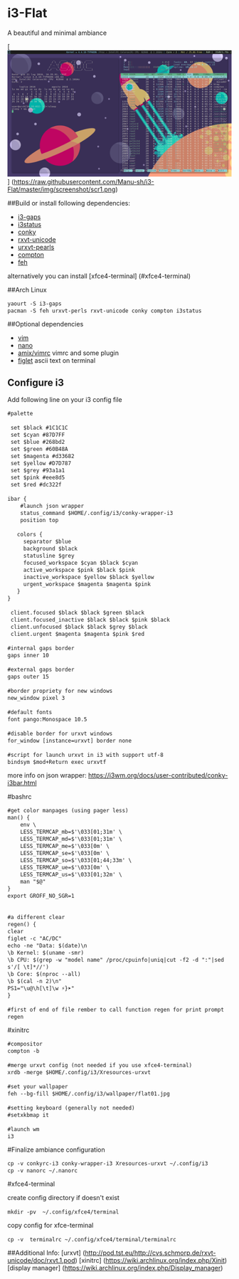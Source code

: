 # **i3-Flat**

A beautiful and minimal ambiance

[![i3-Flat screenshot](img/min/minscr1.png)] (https://raw.githubusercontent.com/Manu-sh/i3-Flat/master/img/screenshot/scr1.png)


##Build or install following dependencies:

* [i3-gaps](https://github.com/Airblader/i3) 
* [i3status](https://github.com/i3/i3status) 
* [conky](https://github.com/brndnmtthws/conky) 
* [rxvt-unicode](http://dist.schmorp.de)
* [urxvt-pearls](http://www.github.com/muennich/urxvt-perls) 
* [compton](https://github.com/chjj/compton) 
* [feh](http://feh.finalrewind.org)

alternatively you can install [xfce4-terminal] (#xfce4-terminal)

##Arch Linux

```
yaourt -S i3-gaps
pacman -S feh urxvt-perls rxvt-unicode conky compton i3status
```

##Optional dependencies

* [vim](https://github.com/vim/vim)
* [nano](https://www.nano-editor.org/download.php)
* [amix/vimrc](https://github.com/amix/vimrc) vimrc and some plugin   
* [figlet](http://www.figlet.org/) ascii text on terminal


## Configure i3

Add following line on your i3 config file

```
#palette

 set $black #1C1C1C
 set $cyan #87D7FF
 set $blue #268bd2
 set $green #60B48A 
 set $magenta #d33682 
 set $yellow #D7D787
 set $grey #93a1a1
 set $pink #eee8d5 
 set $red #dc322f

ibar {
    #launch json wrapper
    status_command $HOME/.config/i3/conky-wrapper-i3
	position top

   colors {
     separator $blue
     background $black
     statusline $grey
     focused_workspace $cyan $black $cyan
     active_workspace $pink $black $pink
     inactive_workspace $yellow $black $yellow
     urgent_workspace $magenta $magenta $pink
   }
}

 client.focused $black $black $green $black
 client.focused_inactive $black $black $pink $black
 client.unfocused $black $black $grey $black
 client.urgent $magenta $magenta $pink $red

#internal gaps border
gaps inner 10

#external gaps border
gaps outer 15

#border propriety for new windows
new_window pixel 3 

#default fonts
font pango:Monospace 10.5

#disable border for urxvt windows 
for_window [instance=urxvt] border none

#script for launch urxvt in i3 with support utf-8
bindsym $mod+Return exec urxvtf
```

more info on json wrapper: https://i3wm.org/docs/user-contributed/conky-i3bar.html


#bashrc
```
#get color manpages (using pager less)
man() {
    env \
    LESS_TERMCAP_mb=$'\033[01;31m' \
    LESS_TERMCAP_md=$'\033[01;31m' \
    LESS_TERMCAP_me=$'\033[0m' \
    LESS_TERMCAP_se=$'\033[0m' \
    LESS_TERMCAP_so=$'\033[01;44;33m' \
    LESS_TERMCAP_ue=$'\033[0m' \
    LESS_TERMCAP_us=$'\033[01;32m' \
    man "$@"
}
export GROFF_NO_SGR=1


#a different clear
regen() {
clear
figlet -c "AC/DC"
echo -ne "Data: $(date)\n
\b Kernel: $(uname -smr)
\b CPU: $(grep -w "model name" /proc/cpuinfo|uniq|cut -f2 -d ":"|sed s'/[ \t]*//')
\b Core: $(nproc --all)
\b $(cal -n 2)\n"
PS1="\u@\h[\t]\w ⚡}➤"
}

#first of end of file rember to call function regen for print prompt
regen

```

#xinitrc
```
#compositor
compton -b

#merge urxvt config (not needed if you use xfce4-terminal)
xrdb -merge $HOME/.config/i3/Xresources-urxvt

#set your wallpaper
feh --bg-fill $HOME/.config/i3/wallpaper/flat01.jpg

#setting keyboard (generally not needed) 
#setxkbmap it

#launch wm
i3
```
#Finalize ambiance configuration
```
cp -v conkyrc-i3 conky-wrapper-i3 Xresources-urxvt ~/.config/i3
cp -v nanorc ~/.nanorc
```

#xfce4-terminal

create config directory if doesn't exist

``
mkdir -pv  ~/.config/xfce4/terminal
``

copy config for xfce-terminal

``
cp -v  terminalrc ~/.config/xfce4/terminal/terminalrc
``

##Additional Info:
[urxvt] (http://pod.tst.eu/http://cvs.schmorp.de/rxvt-unicode/doc/rxvt.1.pod)
[xinitrc] (https://wiki.archlinux.org/index.php/Xinit)
[display manager] (https://wiki.archlinux.org/index.php/Display_manager)
